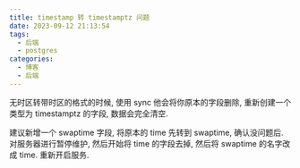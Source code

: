 ```yaml
---
title: timestamp 转 timestamptz 问题
date: 2023-09-12 21:13:54
tags:
  - 后端
  - postgres
categories:
  - 博客
  - 后端
---
```



无时区转带时区的格式的时候, 使用 sync 他会将你原本的字段删除, 重新创建一个类型为 timestamptz 的字段, 数据会完全清空.

建议新增一个 swaptime 字段, 将原本的 time 先转到 swaptime, 确认没问题后. 对服务器进行暂停维护, 然后开始将 time 的字段去掉, 然后将 swaptime 的名字改成 time. 重新开启服务.